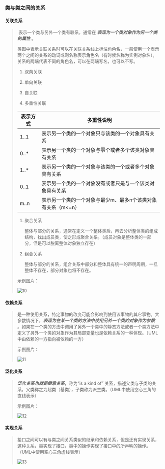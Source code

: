 ### 类与类之间的关系

#### 关联关系

> ​	表示一个类与另外一个类有联系，通常在 ***表现为一个类对象作为另一个类的属性*** 。
>
> ​	类图中表示关联关系时可以在关联关系线上标注角色名，一般使用一个表示两个之间的关系的动词或则名称表示角色名（有时候名称为实例对象名），关系的两端代表不同的角色名，可以在两端写名，也可以不写。
>
> 1. 双向关联
>
> 2. 单向关联
>
> 3. 自关联
>
> 4. 多重性关联
>
> | 表示方式 | 多重性说明                                                   |
> | -------- | ------------------------------------------------------------ |
> | 1..1     | 表示另一个类的一个对象只与该类的一个对象具有关系             |
> | 0..*     | 表示另一个类的一个对象与零个或者多个该类对象具有关系         |
> | 1..*     | 表示另一个类的一个对象与该类的一个或者多个对象具有关系       |
> | 0..1     | 表示另一个类的一个对象没有或者只是与一个该类对象具有关系     |
> | m..n     | 表示另一个类的一个对象与最少m、最多n个该类对象有关系（m<=n） |
>
> 1. 聚合关系
>
>    整体与部分的关系，通常在定义一个整体类后，再去分析整体类的组成结构，找出成员类，使之形成聚合关系。（成员对象是整体类的一部分，但是可以脱离整体对象独立存在）
>
> 2. 组合关系
>
>    整体与部分的关系，组合关系中部分和整体具有统一的声明周期，一旦整体不存在，部分对象也将不存在。
>
> 示例图片：
>
> ![10](https://github.com/LQ55/notes/blob/master/%E4%BB%93%E5%BA%93%E5%9B%BE%E5%BA%93/10.png)

#### 依赖关系

> ​	是一种使用关系，特定事物的改变可能会影响到使用该事物的其它事物。大多数情况下，***表现为在某一个类的方法中使用另外一个类的对象作为参数*** 。如果在一个类的方法中调用了另外一个类中的静态方法或者一个类方法中定义了另外一个类的对象作为其局部变量也是依赖关系的一种体现。（UML中由依赖的一方指向被依赖的一方）
>
> 示例图片：
>
> ![11](https://github.com/LQ55/notes/blob/master/%E4%BB%93%E5%BA%93%E5%9B%BE%E5%BA%93/11.png)

#### 泛化关系

> ***泛化关系也就是继承关系***，称为“is a kind of” 关系，描述父类与子类的关系，父类称之为超类（基类），子类称为派生类。（UML中使用空心三角的直线表示）
>
> 示例图片：
>
> ![12](https://github.com/LQ55/notes/blob/master/%E4%BB%93%E5%BA%93%E5%9B%BE%E5%BA%93/12.png)

#### 实现关系

> 接口之间可以有与类之间关系类似的继承和依赖关系，但是还有实现关系，这种关系，类实现了接口，类中的操作实现了接口中的所声明的操作。（UML中使用空心三角虚线表示）
>
> ![13](https://github.com/LQ55/notes/blob/master/%E4%BB%93%E5%BA%93%E5%9B%BE%E5%BA%93/13.png)



